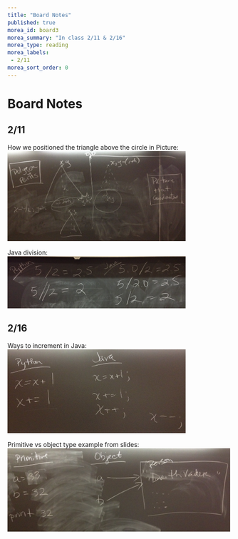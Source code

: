 ```yaml
---
title: "Board Notes"
published: true
morea_id: board3
morea_summary: "In class 2/11 & 2/16"
morea_type: reading
morea_labels:
 - 2/11
morea_sort_order: 0
---
```

# Board Notes

## 2/11

How we positioned the triangle above the circle in Picture:<BR>
<a href="circle_position.JPG"><img src="circle_position.JPG" width="400"/></a><BR>

Java division:<BR>
<a href="division.JPG"><img src="division.JPG" width="400"/></a><BR>

## 2/16

Ways to increment in Java:<BR>
<a href="increment.JPG"><img src="increment.JPG" width="400"/></a><BR>

Primitive vs object type example from slides:<BR>
<a href="primitive.JPG"><img src="primitive.JPG" width="500"/></a><BR>